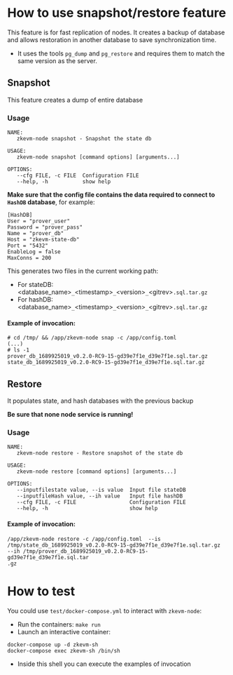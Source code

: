 # How to use snapshot/restore feature

This feature is for fast replication of nodes. It creates a backup of database and allows restoration in another database to save synchronization time.
- It uses the tools `pg_dump` and `pg_restore` and requires them to match the same version as the server.

## Snapshot

This feature creates a dump of entire database 

### Usage

```
NAME:
   zkevm-node snapshot - Snapshot the state db

USAGE:
   zkevm-node snapshot [command options] [arguments...]

OPTIONS:
   --cfg FILE, -c FILE  Configuration FILE
   --help, -h           show help
```

**Make sure that the config file contains the data required to connect to `HashDB` database**, for example: 
```
[HashDB]
User = "prover_user"
Password = "prover_pass"
Name = "prover_db"
Host = "zkevm-state-db"
Port = "5432"
EnableLog = false
MaxConns = 200
```

This generates two files in the current working path: 
* For stateDB: <database_name>`_`\<timestamp>`_`\<version>`_`\<gitrev>`.sql.tar.gz`
* For hashDB: <database_name>`_`\<timestamp>`_`\<version>`_`\<gitrev>`.sql.tar.gz`

#### Example of invocation: 
```
# cd /tmp/ && /app/zkevm-node snap -c /app/config.toml
(...)
# ls -1
prover_db_1689925019_v0.2.0-RC9-15-gd39e7f1e_d39e7f1e.sql.tar.gz
state_db_1689925019_v0.2.0-RC9-15-gd39e7f1e_d39e7f1e.sql.tar.gz
```


## Restore
It populates state, and hash databases with the previous backup

**Be sure that none node service is running!**

### Usage

```
NAME:
   zkevm-node restore - Restore snapshot of the state db

USAGE:
   zkevm-node restore [command options] [arguments...]

OPTIONS:
   --inputfilestate value, --is value  Input file stateDB
   --inputfileHash value, --ih value   Input file hashDB
   --cfg FILE, -c FILE                 Configuration FILE
   --help, -h                          show help
```

#### Example of invocation: 
```
/app/zkevm-node restore -c /app/config.toml  --is /tmp/state_db_1689925019_v0.2.0-RC9-15-gd39e7f1e_d39e7f1e.sql.tar.gz  --ih /tmp/prover_db_1689925019_v0.2.0-RC9-15-gd39e7f1e_d39e7f1e.sql.tar
.gz 
```

# How to test
You could use `test/docker-compose.yml` to interact with `zkevm-node`:
* Run the containers: `make run`
* Launch an interactive container:
```
docker-compose up -d zkevm-sh
docker-compose exec zkevm-sh /bin/sh
```
* Inside this shell you can execute the examples of invocation
